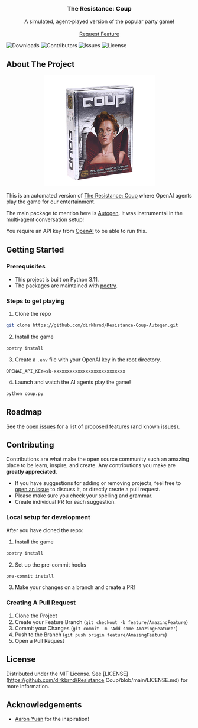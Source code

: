 <br/>
<p align="center">
  <h3 align="center">The Resistance: Coup</h3>

  <p align="center">
    A simulated, agent-played version of the popular party game!
    <br/>
    <br/>
    <a href="https://github.com/dirkbrnd/resistance_coup/issues">Request Feature</a>
  </p>
</p>

![Downloads](https://img.shields.io/github/downloads/dirkbrnd/Resistance-Coup-Autogen/total) ![Contributors](https://img.shields.io/github/contributors/dirkbrnd/Resistance-Coup-Autogen?color=dark-green) ![Issues](https://img.shields.io/github/issues/dirkbrnd/Resistance-Coup-Autogen) ![License](https://img.shields.io/github/license/dirkbrnd/Resistance-Coup-Autogen) 

## About The Project
<p align="center">
    <img src="assets/coup_game.png" alt="Coup Game" width="300"/>
</p>


This is an automated version of [The Resistance: Coup](https://www.ultraboardgames.com/coup/game-rules.php#google_vignette) where OpenAI agents play the game for our entertainment.

The main package to mention here is [Autogen](https://microsoft.github.io/autogen/). It was instrumental in the multi-agent conversation setup!

You require an API key from [OpenAI](https://platform.openai.com/docs/overview) to be able to run this. 

## Getting Started

### Prerequisites

* This project is built on Python 3.11.
* The packages are maintained with [poetry](https://github.com/python-poetry/poetry).

### Steps to get playing

1. Clone the repo

```sh
git clone https://github.com/dirkbrnd/Resistance-Coup-Autogen.git
```

2. Install the game

```sh
poetry install
```

3. Create a `.env` file with your OpenAI key in the root directory.

```text
OPENAI_API_KEY=sk-xxxxxxxxxxxxxxxxxxxxxxxxxxx
```

4. Launch and watch the AI agents play the game!

```sh
python coup.py
```

## Roadmap

See the [open issues](https://github.com/dirkbrnd/Resistance-Coup-Autogen/issues) for a list of proposed features (and known issues).

## Contributing

Contributions are what make the open source community such an amazing place to be learn, inspire, and create. Any contributions you make are **greatly appreciated**.
* If you have suggestions for adding or removing projects, feel free to [open an issue](https://github.com/dirkbrnd/Resistance-Coup-Autogen/issues/new) to discuss it, or directly create a pull request.
* Please make sure you check your spelling and grammar.
* Create individual PR for each suggestion.

### Local setup for development
After you have cloned the repo:

1. Install the game

```sh
poetry install
```

2. Set up the pre-commit hooks

```sh
pre-commit install
```

3. Make your changes on a branch and create a PR!


### Creating A Pull Request

1. Clone the Project
2. Create your Feature Branch (`git checkout -b feature/AmazingFeature`)
3. Commit your Changes (`git commit -m 'Add some AmazingFeature'`)
4. Push to the Branch (`git push origin feature/AmazingFeature`)
5. Open a Pull Request

## License

Distributed under the MIT License. See [LICENSE](https://github.com/dirkbrnd/Resistance Coup/blob/main/LICENSE.md) for more information.

## Acknowledgements

* [Aaron Yuan](https://www.linkedin.com/in/aaron-yuan-776312a5/) for the inspiration!

